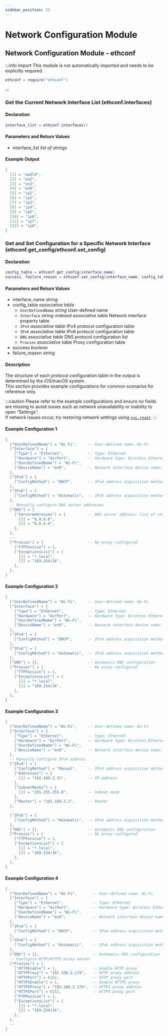 ```yaml
---
sidebar_position: 25
---
```


# Network Configuration Module

## Network Configuration Module - ethconf

:::info Import
This module is not automatically imported and needs to be explicitly required.

```lua
ethconf = require("ethconf")
```

:::

### Get the Current Network Interface List \(**ethconf\.interfaces**\)

#### Declaration

```lua
interface_list = ethconf.interfaces()
```

#### Parameters and Return Values

- interface_list *list of strings*

#### Example Output

```lua title="ethconf.interfaces"
{
  [1] = "awdl0",
  [2] = "en2",
  [3] = "en3",
  [4] = "en0",
  [5] = "ip1",
  [6] = "ip2",
  [7] = "ip3",
  [8] = "ip4",
  [9] = "ip5",
  [10] = "ip6",
  [11] = "ip7",
  [12] = "ip8",
}
```

### Get and Set Configuration for a Specific Network Interface \(**ethconf\.get\_config/ethconf\.set\_config**\)

#### Declaration

```lua
config_table = ethconf.get_config(interface_name)
success, failure_reason = ethconf.set_config(interface_name, config_table)
```

#### Parameters and Return Values

- interface_name *string*
- config_table *associative table*
  - `UserDefinedName` *string* User-defined name
  - `Interface` *string-indexed associative table* Network interface property table
  - `IPv4` *associative table* IPv4 protocol configuration table
  - `IPv6` *associative table* IPv6 protocol configuration table
  - `DNS` *associative table* DNS protocol configuration list
  - `Proxies` *associative table* Proxy configuration table
- success *boolean*
- failure_reason *string*

#### Description

The structure of each protocol configuration table in the output is determined by the iOS/macOS system.  
This section provides example configurations for common scenarios for reference only.

:::caution
Please refer to the example configurations and ensure no fields are missing to avoid issues such as network unavailability or inability to open “Settings”.  
If network issues occur, try restoring network settings using [`sys.reset`](./sys.md#reset-sysreset).
:::

#### Example Configuration 1

```lua title="DHCP Automatic Address Acquisition, Manual DNS Configuration, No Proxy"
{
  ["UserDefinedName"] = "Wi-Fi",     -- User-defined name: Wi-Fi
  ["Interface"] = {
    ["Type"] = "Ethernet",           -- Type: Ethernet
    ["Hardware"] = "AirPort",        -- Hardware type: Wireless Ethernet
    ["UserDefinedName"] = "Wi-Fi",
    ["DeviceName"] = "en0",          -- Network interface device name: en0
  },
  ["IPv4"] = {
    ["ConfigMethod"] = "DHCP",       -- IPv4 address acquisition method: Automatic (DHCP)
  },
  ["IPv6"] = {
    ["ConfigMethod"] = "Automatic",  -- IPv6 address acquisition method: Automatic
  },
  -- Manually configure DNS server addresses
  ["DNS"] = {
    ["ServerAddresses"] = {          -- DNS server address: list of strings
      [1] = "8.8.8.8",
      [2] = "8.8.4.4",
    },
  },
  --
  ["Proxies"] = {                    -- No proxy configured
    ["FTPPassive"] = 1,
    ["ExceptionsList"] = {
      [1] = "*.local",
      [2] = "169.254/16",
    },
  },
}
```

#### Example Configuration 2

```lua title="DHCP Automatic Address Acquisition, Automatic DNS Configuration, No Proxy"
{
  ["UserDefinedName"] = "Wi-Fi",     -- User-defined name: Wi-Fi
  ["Interface"] = {
    ["Type"] = "Ethernet",           -- Type: Ethernet
    ["Hardware"] = "AirPort",        -- Hardware type: Wireless Ethernet
    ["UserDefinedName"] = "Wi-Fi",
    ["DeviceName"] = "en0",          -- Network interface device name: en0
  },
  ["IPv4"] = {
    ["ConfigMethod"] = "DHCP",       -- IPv4 address acquisition method: Automatic (DHCP)
  },
  ["IPv6"] = {
    ["ConfigMethod"] = "Automatic",  -- IPv6 address acquisition method: Automatic
  },
  ["DNS"] = {},                      -- Automatic DNS configuration
  ["Proxies"] = {                    -- No proxy configured
    ["FTPPassive"] = 1,
    ["ExceptionsList"] = {
      [1] = "*.local",
      [2] = "169.254/16",
    },
  },
}
```

#### Example Configuration 3

```lua title="Manual Address Configuration, Automatic DNS Configuration, No Proxy"
{
  ["UserDefinedName"] = "Wi-Fi",     -- User-defined name: Wi-Fi
  ["Interface"] = {
    ["Type"] = "Ethernet",           -- Type: Ethernet
    ["Hardware"] = "AirPort",        -- Hardware type: Wireless Ethernet
    ["UserDefinedName"] = "Wi-Fi",
    ["DeviceName"] = "en0",          -- Network interface device name: en0
  },
  -- Manually configure IPv4 address
  ["IPv4"] = {
    ["ConfigMethod"] = "Manual",     -- IPv4 address acquisition method: Manual
    ["Addresses"] = {
      [1] = "192.168.2.31",          -- IP address
    },
    ["SubnetMasks"] = {
      [1] = "255.255.255.0",         -- Subnet mask
    },
    ["Router"] = "192.168.2.1",      -- Router
  },
  --
  ["IPv6"] = {
    ["ConfigMethod"] = "Automatic",  -- IPv6 address acquisition method: Automatic
  },
  ["DNS"] = {},                      -- Automatic DNS configuration
  ["Proxies"] = {                    -- No proxy configured
    ["FTPPassive"] = 1,
    ["ExceptionsList"] = {
      [1] = "*.local",
      [2] = "169.254/16",
    },
  },
}
```

#### Example Configuration 4

```lua title="DHCP Automatic Address Acquisition, Automatic DNS Configuration, Manual Proxy Configuration"
{
  ["UserDefinedName"] = "Wi-Fi",       -- User-defined name: Wi-Fi
  ["Interface"] = {
    ["Type"] = "Ethernet",             -- Type: Ethernet
    ["Hardware"] = "AirPort",          -- Hardware type: Wireless Ethernet
    ["UserDefinedName"] = "Wi-Fi",
    ["DeviceName"] = "en0",            -- Network interface device name: en0
  },
  ["IPv4"] = {
    ["ConfigMethod"] = "DHCP",         -- IPv4 address acquisition method: Automatic (DHCP)
  },
  ["IPv6"] = {
    ["ConfigMethod"] = "Automatic",    -- IPv6 address acquisition method: Automatic
  },
  ["DNS"] = {},                        -- Automatic DNS configuration
  -- Configure HTTP/HTTPS proxy server
  ["Proxies"] = {
    ["HTTPEnable"] = 1,                -- Enable HTTP proxy
    ["HTTPProxy"] = "192.168.2.174",   -- HTTP proxy address
    ["HTTPPort"] = 6152,               -- HTTP proxy port
    ["HTTPSEnable"] = 1,               -- Enable HTTPS proxy
    ["HTTPSProxy"] = "192.168.2.174",  -- HTTPS proxy address
    ["HTTPSPort"] = 6152,              -- HTTPS proxy port
    ["FTPPassive"] = 1,
    ["ExceptionsList"] = {
      [1] = "*.local",
      [2] = "169.254/16",
    },
  },
  --
}
```
